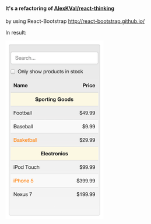 #### It's a refactoring of [AlexKVal/react-thinking](https://github.com/AlexKVal/react-thinking/)
by using React-Bootstrap http://react-bootstrap.github.io/

In result:

![](https://raw.githubusercontent.com/AlexKVal/react-thinking/images/images/result.png)

